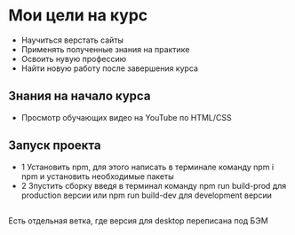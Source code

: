 # Мои цели на курс
- Научиться верстать сайты 
- Применять полученные знания на практике
- Освоить нувую профессию
- Найти новую работу после завершения курса

## Знания на начало курса
- Просмотр обучающих видео на YouTube по HTML/CSS

## Запуск проекта
- 1 Установить npm, для этого написать в терминале команду npm i npm и установить необходимые пакеты
- 2  Зпустить сборку введя в терминал команду npm run build-prod для production версии или npm run build-dev для development версии

##
Есть отдельная ветка, где версия для desktop переписана под БЭМ